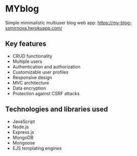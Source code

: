 # MYblog

Simple minimalistic multiuser blog web app:
https://my-blog-ssmirnova.herokuapp.com/

## Key features
- CRUD functionality
- Multiple users
- Authentication and authorization
- Customizable user profiles 
- Responsive design
- MVC architecture
- Data encryption
- Protection against CSRF attacks

## Technologies and libraries used
 - JavaScript
 - Node.js
 - Express.js
 - MongoDB
 - Mongoose
 - EJS templating engines


